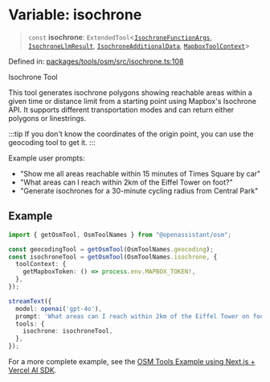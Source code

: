 # Variable: isochrone

> `const` **isochrone**: `ExtendedTool`\<[`IsochroneFunctionArgs`](../type-aliases/IsochroneFunctionArgs.md), [`IsochroneLlmResult`](../type-aliases/IsochroneLlmResult.md), [`IsochroneAdditionalData`](../type-aliases/IsochroneAdditionalData.md), [`MapboxToolContext`](../type-aliases/MapboxToolContext.md)\>

Defined in: [packages/tools/osm/src/isochrone.ts:108](https://github.com/GeoDaCenter/openassistant/blob/bf312b357cb340f1f76fa8b62441fb39bcbce0ce/packages/tools/osm/src/isochrone.ts#L108)

Isochrone Tool

This tool generates isochrone polygons showing reachable areas within a given time or distance limit
from a starting point using Mapbox's Isochrone API. It supports different transportation modes
and can return either polygons or linestrings.

:::tip
If you don't know the coordinates of the origin point, you can use the geocoding tool to get it.
:::

Example user prompts:
- "Show me all areas reachable within 15 minutes of Times Square by car"
- "What areas can I reach within 2km of the Eiffel Tower on foot?"
- "Generate isochrones for a 30-minute cycling radius from Central Park"

## Example

```typescript
import { getOsmTool, OsmToolNames } from "@openassistant/osm";

const geocodingTool = getOsmTool(OsmToolNames.geocoding);
const isochroneTool = getOsmTool(OsmToolNames.isochrone, {
  toolContext: {
    getMapboxToken: () => process.env.MAPBOX_TOKEN!,
  },
});

streamText({
  model: openai('gpt-4o'),
  prompt: 'What areas can I reach within 2km of the Eiffel Tower on foot?',
  tools: {
    isochrone: isochroneTool,
  },
});
```

For a more complete example, see the [OSM Tools Example using Next.js + Vercel AI SDK](https://github.com/openassistant/openassistant/tree/main/examples/vercel_osm_example).
